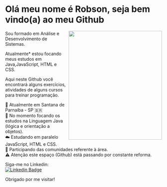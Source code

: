 # Olá meu nome é Robson, seja bem vindo(a) ao meu Github

<img align="right" width="300" height="350" src="https://www.google.com/url?sa=i&url=https%3A%2F%2Fwww.pngwing.com%2Fpt%2Ffree-png-bpdvg&psig=AOvVaw0D0GZ3z2y3Fikx6E40uVgp&ust=1614469842548000&source=images&cd=vfe&ved=0CAIQjRxqFwoTCPjSxYPfiO8CFQAAAAAdAAAAABAE">
 
Sou formado em Análise e Desenvolvimento de Sistemas.

Atualmente* estou focando meus estudos em Java,JavaScript, HTML e CSS.

Aqui neste Github você encontrará alguns exercícios, atividades de alguns cursos para treinar programação.

<p align="left">

:round_pushpin: Atualmente em Santana de Parnaíba - SP 🇧🇷 <br>
:book: No momento focando os estudos na Linguagem Java (lógica e orientação a objetos). <br>
:cloud: Estudando em paralelo JavaScript, HTML e CSS. <br>
:information_desk_person: Participando das comunidades referente à área.<br>
:warning: Atenção este espaço (Github) está passando por constante reforma.<br>

</p>

Siga-me no Linkedin: <br>
[![Linkedin Badge](https://img.shields.io/badge/-LinkedIn-blue?style=flat-square&logo=Linkedin&logoColor=white&link=https://www.linkedin.com/in/robson-maia-nascimento-015505182/)](https://www.linkedin.com/in/robson-maia-nascimento-015505182/)

Obrigado por me visitar!
<!--
**vivianreis/vivianreis** is a ✨ _special_ ✨ repository because its `README.md` (this file) appears on your GitHub profile.

Here are some ideas to get you started:

- 🔭 I’m currently working on ...
- 🌱 I’m currently learning ...
- 👯 I’m looking to collaborate on ...
- 🤔 I’m looking for help with ...
- 💬 Ask me about ...
- 📫 How to reach me: ...
- 😄 Pronouns: ...
- ⚡ Fun fact: ...
-->
